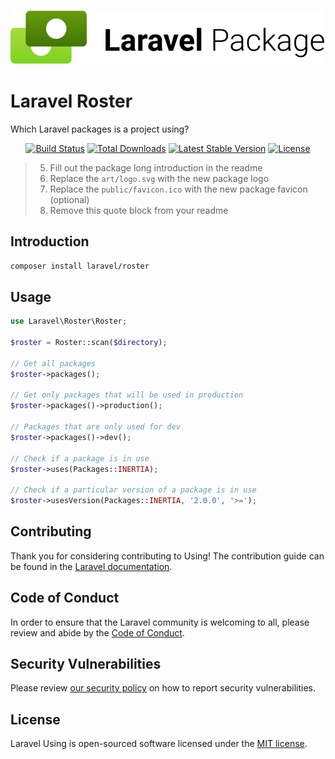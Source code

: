 <p align="center"><img src="/art/logo.svg" alt="Logo Laravel Roster"></p>

# Laravel Roster

Which Laravel packages is a project using?

<p align="center">
<a href="https://github.com/laravel/roster/actions"><img src="https://github.com/laravel/roster/workflows/tests/badge.svg" alt="Build Status"></a>
<a href="https://packagist.org/packages/laravel/roster"><img src="https://img.shields.io/packagist/dt/laravel/roster" alt="Total Downloads"></a>
<a href="https://packagist.org/packages/laravel/roster"><img src="https://img.shields.io/packagist/v/laravel/roster" alt="Latest Stable Version"></a>
<a href="https://packagist.org/packages/laravel/roster"><img src="https://img.shields.io/packagist/l/laravel/roster" alt="License"></a>
</p>

> 5. Fill out the package long introduction in the readme
> 7. Replace the `art/logo.svg` with the new package logo
> 8. Replace the `public/favicon.ico` with the new package favicon (optional)
> 9. Remove this quote block from your readme

## Introduction

`composer install laravel/roster`

## Usage

```php
use Laravel\Roster\Roster;

$roster = Roster::scan($directory);

// Get all packages
$roster->packages();

// Get only packages that will be used in production
$roster->packages()->production();

// Packages that are only used for dev
$roster->packages()->dev();

// Check if a package is in use
$roster->uses(Packages::INERTIA);

// Check if a particular version of a package is in use
$roster->usesVersion(Packages::INERTIA, '2.0.0', '>=');
```

## Contributing

Thank you for considering contributing to Using! The contribution guide can be found in
the [Laravel documentation](https://laravel.com/docs/contributions).

## Code of Conduct

In order to ensure that the Laravel community is welcoming to all, please review and abide by
the [Code of Conduct](https://laravel.com/docs/contributions#code-of-conduct).

## Security Vulnerabilities

Please review [our security policy](https://github.com/laravel/envoy/security/policy) on how to report security
vulnerabilities.

## License

Laravel Using is open-sourced software licensed under the [MIT license](LICENSE.md).
